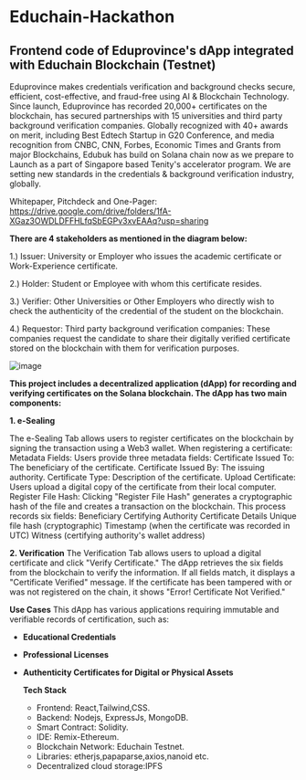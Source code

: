 # Educhain-Hackathon
## Frontend code of Eduprovince's dApp integrated with Educhain Blockchain (Testnet)

Eduprovince makes credentials verification and background checks secure, efficient, cost-effective, and fraud-free using AI & Blockchain Technology. Since launch, Eduprovince has recorded 20,000+ certificates on the blockchain, has secured partnerships with 15 universities and third party background verification companies.  Globally recognized with 40+ awards on merit, including Best Edtech Startup in G20 Conference, and media recognition from CNBC, CNN, Forbes, Economic Times and Grants from major Blockchains, Edubuk has build on Solana chain now as we prepare to Launch as a part of Singapore based Tenity's accelerator program. We are setting new standards in the credentials & background verification industry, globally.

Whitepaper, Pitchdeck and One-Pager: https://drive.google.com/drive/folders/1fA-XGaz3OWDLDFFHLfqSbEGPv3xvEAAq?usp=sharing

**There are 4 stakeholders as mentioned in the diagram below:**

1.) Issuer: University or Employer who issues the academic certificate or Work-Experience certificate.

2.) Holder: Student or Employee with whom this certificate resides.

3.) Verifier: Other Universities or Other Employers who directly wish to check the authenticity of the credential of the student on the blockchain. 

4.) Requestor: Third party background verification companies: These companies request the candidate to share their digitally verified certificate stored on the blockchain with them for verification purposes.

![image](https://github.com/user-attachments/assets/60901a8b-143c-41e6-947c-aa77b627f4cb)


**This project includes a decentralized application (dApp) for recording and verifying certificates on the Solana blockchain. The dApp has two main components:**

**1. e-Sealing**

The e-Sealing Tab allows users to register certificates on the blockchain by signing the transaction using a Web3 wallet. When registering a certificate:
Metadata Fields: Users provide three metadata fields:
Certificate Issued To: The beneficiary of the certificate.
Certificate Issued By: The issuing authority.
Certificate Type: Description of the certificate.
Upload Certificate: Users upload a digital copy of the certificate from their local computer.
Register File Hash: Clicking "Register File Hash" generates a cryptographic hash of the file and creates a transaction on the blockchain. This process records six fields:
Beneficiary
Certifying Authority
Certificate Details
Unique file hash (cryptographic)
Timestamp (when the certificate was recorded in UTC)
Witness (certifying authority's wallet address)

**2. Verification**
The Verification Tab allows users to upload a digital certificate and click "Verify Certificate." The dApp retrieves the six fields from the blockchain to verify the information. If all fields match, it displays a "Certificate Verified" message. If the certificate has been tampered with or was not registered on the chain, it shows "Error! Certificate Not Verified."

**Use Cases**
This dApp has various applications requiring immutable and verifiable records of certification, such as:
- **Educational Credentials**
- **Professional Licenses**
- **Authenticity Certificates for Digital or Physical Assets**

  **Tech Stack**
  - Frontend: React,Tailwind,CSS.
  - Backend: Nodejs, ExpressJs, MongoDB.
  - Smart Contract: Solidity.
  - IDE: Remix-Ethereum.
  - Blockchain Network: Educhain Testnet.
  - Libraries: etherjs,papaparse,axios,nanoid etc.
  - Decentralized cloud storage:IPFS
